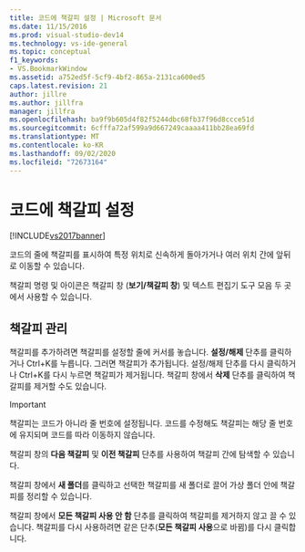 ```yaml
---
title: 코드에 책갈피 설정 | Microsoft 문서
ms.date: 11/15/2016
ms.prod: visual-studio-dev14
ms.technology: vs-ide-general
ms.topic: conceptual
f1_keywords:
- VS.BookmarkWindow
ms.assetid: a752ed5f-5cf9-4bf2-865a-2131ca600ed5
caps.latest.revision: 21
author: jillre
ms.author: jillfra
manager: jillfra
ms.openlocfilehash: ba9f9b605d4f82f5244dbc68fb37f96d8ccce51d
ms.sourcegitcommit: 6cfffa72af599a9d667249caaaa411bb28ea69fd
ms.translationtype: MT
ms.contentlocale: ko-KR
ms.lasthandoff: 09/02/2020
ms.locfileid: "72673164"
---
```

# <a name="setting-bookmarks-in-code"></a>코드에 책갈피 설정
[!INCLUDE[vs2017banner](../includes/vs2017banner.md)]

코드의 줄에 책갈피를 표시하여 특정 위치로 신속하게 돌아가거나 여러 위치 간에 앞뒤로 이동할 수 있습니다.

 책갈피 명령 및 아이콘은 책갈피 창 (**보기/책갈피 창**) 및 텍스트 편집기 도구 모음 두 곳에서 사용할 수 있습니다.

## <a name="managing-bookmarks"></a>책갈피 관리
 책갈피를 추가하려면 책갈피를 설정할 줄에 커서를 놓습니다. **설정/해제** 단추를 클릭하거나 Ctrl+K를 누릅니다. 그러면 책갈피가 추가됩니다. 설정/해제 단추를 다시 클릭하거나 Ctrl+K를 다시 누르면 책갈피가 제거됩니다. 책갈피 창에서 **삭제** 단추를 클릭하여 책갈피를 제거할 수도 있습니다.

> [!IMPORTANT]
> 책갈피는 코드가 아니라 줄 번호에 설정됩니다. 코드를 수정해도 책갈피는 해당 줄 번호에 유지되며 코드를 따라 이동하지 않습니다.

 책갈피 창의 **다음 책갈피** 및 **이전 책갈피** 단추를 사용하여 책갈피 간에 탐색할 수 있습니다.

 책갈피 창에서 **새 폴더**를 클릭하고 선택한 책갈피를 새 폴더로 끌어 가상 폴더 안에 책갈피를 정리할 수 있습니다.

 책갈피 창에서 **모든 책갈피 사용 안 함** 단추를 클릭하여 책갈피를 제거하지 않고 끌 수 있습니다. 책갈피를 다시 사용하려면 같은 단추(**모든 책갈피 사용**으로 바뀜)를 다시 클릭합니다.
